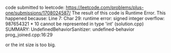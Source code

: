 code submitted to leetcode:
https://leetcode.com/problems/plus-one/submissions/1708024587/
The result of this code is Runtime Error. This happened because:
Line 7: Char 29: runtime error: signed integer overflow: 987654321 * 10 cannot be represented in type 'int' (solution.cpp)
SUMMARY: UndefinedBehaviorSanitizer: undefined-behavior prog_joined.cpp:16:29

or the int size is too big.
